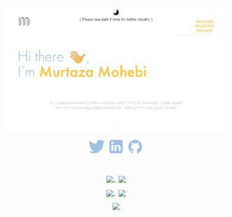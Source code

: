 <img src="https://github.com/Murtaza34/Murtaza34/blob/main/github%20profile%20cover2-01.png">

<!-- Socials -->
<p align="center">
  <a href="https://twitter.com/Murt300" target="_blank"><img alt="Twitter-Icon" width="40px" src="https://github.com/Murtaza34/some-stuff/blob/main/twitter-01.png" /></a>
  <a href="https://www.linkedin.com/in/murtaza-mohebi-b71aba191/" target="_blank"><img alt="Linkedin-Icon" width="40px" src="https://github.com/Murtaza34/some-stuff/blob/main/linkedin-01.png" /></a>
  <a href="https://github.com/Murtaza34" target="_blank"><img alt="Github-Icon" width="40px" src="https://github.com/Murtaza34/some-stuff/blob/main/github-01.png" /></a>
 </p>
 
 <br />

<!-- <a href="https://aakarsh.me" target="_blank"><img align="center" alt="aakarsh.me" width="22px" src="https://github.com/Murtaza34/some-stuff/blob/main/twitter-01.png" /></a> -->


<!-- [![Readme Card](https://github-readme-stats.vercel.app/api/pin/?username=Murtaza34&repo=My-Bootstrap-Portfolio&bg_color=1e1e2e&text_color=cdd6f4&icon_color=cba6f7&title_color=f5c344)](https://github.com/Murtaza34/My-Bootstrap-Portfolio)

[![Readme Card](https://github-readme-stats.vercel.app/api/pin/?username=Murtaza34&repo=README-Generator&bg_color=1e1e2e&text_color=cdd6f4&icon_color=cba6f7&title_color=f5c344)](https://github.com/Murtaza34/README-Generator) -->


<p align="center">
<a href="https://github.com/Murtaza34/My-Bootstrap-Portfolio">
<img align="center"src="https://github-readme-stats.vercel.app/api/pin/?username=Murtaza34&repo=My-Bootstrap-Portfolio&bg_color=1e1e2e&text_color=cdd6f4&icon_color=cba6f7&title_color=f5c344" />
</a>
<span>&nbsp;</span>
<a href="https://github.com/Murtaza34/README-Generator">
<img align="center"src="https://github-readme-stats.vercel.app/api/pin/?username=Murtaza34&repo=README-Generator&bg_color=1e1e2e&text_color=cdd6f4&icon_color=cba6f7&title_color=f5c344" />
</a>
</p>
<p align="center">
<a href="https://github.com/Murtaza34/Weather-Dashboard">
<img align="center"src="https://github-readme-stats.vercel.app/api/pin/?username=Murtaza34&repo=Weather-Dashboard&bg_color=1e1e2e&text_color=cdd6f4&icon_color=cba6f7&title_color=f5c344" />
</a>
<span>&nbsp;</span>
<a href="https://github.com/Murtaza34/Work-Day-Planner">
<img align="center"src="https://github-readme-stats.vercel.app/api/pin/?username=Murtaza34&repo=Work-Day-Planner&bg_color=1e1e2e&text_color=cdd6f4&icon_color=cba6f7&title_color=f5c344" />
</a>
</p>

 <p align="center">
  <a href="https://skillicons.dev">
    <img src="https://skillicons.dev/icons?i=html,css,js" />
  </a>
</p>

